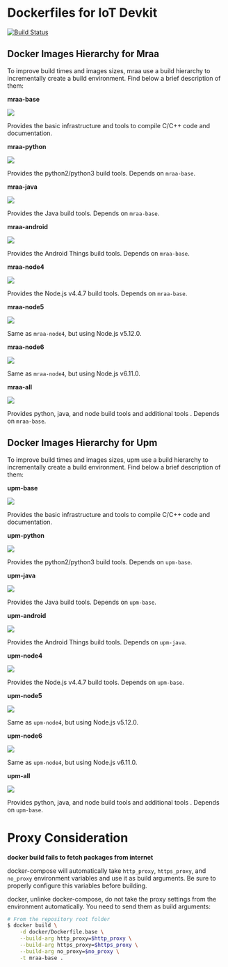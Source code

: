 # Dockerfiles for IoT Devkit

[![Build Status](https://travis-ci.org/dnoliver/iot-devkit-docker.svg?branch=master)](https://travis-ci.org/dnoliver/iot-devkit-docker)

## Docker Images Hierarchy for Mraa

To improve build times and images sizes, mraa use a build hierarchy to incrementally
create a build environment. Find below a brief description of them:

**mraa-base**

[![](https://images.microbadger.com/badges/image/dnoliver/mraa-base.svg)](https://microbadger.com/images/dnoliver/mraa-base "mraa-base")

Provides the basic infrastructure and tools to compile C/C++ code and documentation.

**mraa-python**

[![](https://images.microbadger.com/badges/image/dnoliver/mraa-python.svg)](https://microbadger.com/images/dnoliver/mraa-python "mraa-python")

Provides the python2/python3 build tools. Depends on `mraa-base`.

**mraa-java**

[![](https://images.microbadger.com/badges/image/dnoliver/mraa-java.svg)](https://microbadger.com/images/dnoliver/mraa-java "mraa-java")

Provides the Java build tools. Depends on `mraa-base`.

**mraa-android**

[![](https://images.microbadger.com/badges/image/dnoliver/mraa-android.svg)](https://microbadger.com/images/dnoliver/mraa-android "mraa-android")

 Provides the Android Things build tools.  Depends on `mraa-base`.

**mraa-node4**

[![](https://images.microbadger.com/badges/image/dnoliver/mraa-node4.svg)](https://microbadger.com/images/dnoliver/mraa-node4 "mraa-node4")

Provides the Node.js v4.4.7 build tools. Depends on `mraa-base`.

**mraa-node5**

[![](https://images.microbadger.com/badges/image/dnoliver/mraa-node5.svg)](https://microbadger.com/images/dnoliver/mraa-node5 "mraa-node5")

Same as `mraa-node4`, but using Node.js v5.12.0.

**mraa-node6**

[![](https://images.microbadger.com/badges/image/dnoliver/mraa-node6.svg)](https://microbadger.com/images/dnoliver/mraa-node6 "mraa-node6")

Same as `mraa-node4`, but using Node.js v6.11.0.

**mraa-all**

[![](https://images.microbadger.com/badges/image/dnoliver/mraa-all.svg)](https://microbadger.com/images/dnoliver/mraa-all "mraa-all")

Provides python, java, and node build tools and additional tools . Depends on `mraa-base`.

## Docker Images Hierarchy for Upm

To improve build times and images sizes, upm use a build hierarchy to incrementally
create a build environment. Find below a brief description of them:

**upm-base**

[![](https://images.microbadger.com/badges/image/dnoliver/upm-base.svg)](https://microbadger.com/images/dnoliver/upm-base "upm-base")

Provides the basic infrastructure and tools to compile C/C++ code and documentation.

**upm-python**

[![](https://images.microbadger.com/badges/image/dnoliver/upm-python.svg)](https://microbadger.com/images/dnoliver/upm-python "upm-python")

Provides the python2/python3 build tools. Depends on `upm-base`.

**upm-java**

[![](https://images.microbadger.com/badges/image/dnoliver/upm-java.svg)](https://microbadger.com/images/dnoliver/upm-java "upm-java")

Provides the Java build tools. Depends on `upm-base`.

**upm-android**

[![](https://images.microbadger.com/badges/image/dnoliver/upm-android.svg)](https://microbadger.com/images/dnoliver/upm-android "upm-android")

Provides the Android Things build tools. Depends on `upm-java`.

**upm-node4**

[![](https://images.microbadger.com/badges/image/dnoliver/upm-node4.svg)](https://microbadger.com/images/dnoliver/upm-node4 "upm-node4")

Provides the Node.js v4.4.7 build tools. Depends on `upm-base`.

**upm-node5**

[![](https://images.microbadger.com/badges/image/dnoliver/upm-node5.svg)](https://microbadger.com/images/dnoliver/upm-node5 "upm-node5")

Same as `upm-node4`, but using Node.js v5.12.0.

**upm-node6**

[![](https://images.microbadger.com/badges/image/dnoliver/upm-node6.svg)](https://microbadger.com/images/dnoliver/upm-node6 "upm-node6")

Same as `upm-node4`, but using Node.js v6.11.0.

**upm-all**

[![](https://images.microbadger.com/badges/image/dnoliver/upm-all.svg)](https://microbadger.com/images/dnoliver/upm-all "upm-all")

Provides python, java, and node build tools and additional tools . Depends on `upm-base`.

# Proxy Consideration

**docker build fails to fetch packages from internet**

docker-compose will automatically take `http_proxy`, `https_proxy`, and `no_proxy`
environment variables and use it as build arguments. Be sure to properly configure
this variables before building.

docker, unlinke docker-compose, do not take the proxy settings from the environment
automatically. You need to send them as build arguments:

```sh
# From the repository root folder
$ docker build \
    -d docker/Dockerfile.base \
    --build-arg http_proxy=$http_proxy \
    --build-arg https_proxy=$https_proxy \
    --build-arg no_proxy=$no_proxy \
    -t mraa-base .
```
